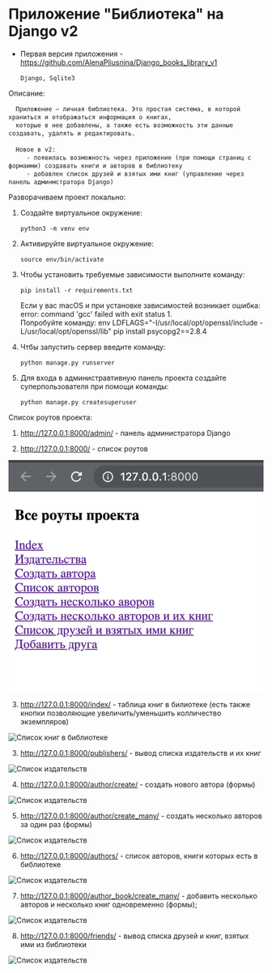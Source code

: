 # Приложение "Библиотека" на Django v2

* Первая версия приложения - https://github.com/AlenaPliusnina/Django_books_library_v1

      Django, Sqlite3
      
Описание:

      Приложение — личная библиотека. Это простая система, в которой храниться и отображаться информация о книгах, 
      которые в нее добавлены, а также есть возможность эти данные создавать, удалять и редактировать.

      Новое в v2:
         - появилась возможность через приложение (при помощи страниц с формаими) создавать книги и авторов в библиотеку
         - добавлен список друзей и взятых ими книг (управление через панель админмстратора Django)


Разворачиваем проект локально:

1. Создайте виртуальное окружение: 

       python3 -m venv env
       
2. Активируйте виртуальное окружение: 

       source env/bin/activate
       
3. Чтобы установить требуемые зависимости выполните команду: 

       pip install -r requirements.txt
   
   Если у вас macOS и при установке зависимостей возникает ошибка:  error: command 'gcc' failed with exit status 1.   
   Попробуйте команду: env LDFLAGS="-I/usr/local/opt/openssl/include -L/usr/local/opt/openssl/lib" pip install psycopg2==2.8.4
       
4. Чтбы запустить сервер введите команду: 

       python manage.py runserver

5. Для входа в администравтивную панель проекта создайте суперпользователя при помощи команды: 

       python manage.py createsuperuser

Список роутов проекта:

1. http://127.0.0.1:8000/admin/ - панель администратора Django

2. http://127.0.0.1:8000/ - список роутов

![Список книг в библиотеке](/screenshots/screen_0.png)

3. http://127.0.0.1:8000/index/ - таблица книг в билиотеке (есть также кнопки позволяющие увеличить/уменьшить колличество экземпляров)

![Список книг в библиотеке](https://github.com/AlenaPliusnina/Django_books_library_v2/blob/master/screenshots/screen_1.png)

3. http://127.0.0.1:8000/publishers/ - вывод списка издательств и их книг

![Список издательств](https://github.com/AlenaPliusnina/Django_books_library_v2/blob/master/screenshots/screen_2.png)

4. http://127.0.0.1:8000/author/create/ - создать нового автора (формы)

![Список издательств](https://github.com/AlenaPliusnina/Django_books_library_v2/blob/master/screenshots/screen_3.png)

5. http://127.0.0.1:8000/author/create_many/ - создать несколько авторов за один раз (формы)

![Список издательств](https://github.com/AlenaPliusnina/Django_books_library_v2/blob/master/screenshots/screen_4.png)

6. http://127.0.0.1:8000/authors/ - список авторов, книги которых есть в библиотеке

![Список издательств](https://github.com/AlenaPliusnina/Django_books_library_v2/blob/master/screenshots/screen_5.png)

7. http://127.0.0.1:8000/author_book/create_many/ - добавить несколько авторов и несколько книг одновременно (формы);

![Список издательств](https://github.com/AlenaPliusnina/Django_books_library_v2/blob/master/screenshots/screen_6.png)

8. http://127.0.0.1:8000/friends/ - вывод списка друзей и книг, взятых ими из библиотеки

![Список издательств](https://github.com/AlenaPliusnina/Django_books_library_v2/blob/master/screenshots/screen_7.png)
